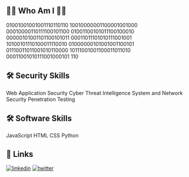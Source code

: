 
## 🕵️‍♂️ Who Am I 🕵️‍♂️
01001001001001110110110
10010000001100001001000
00010000110111100101100
01001100101011100100010
00000101001101100101011
00011011101010111001001
10100101110100011110010
01000000101001001100101
01110011011001010110000
10111001001100011011010
00011001010111001000101
110
## 🛠 Security Skills
Web Application Security
Cyber Threat Intelligence
System and Network Security
Penetration Testing
## 🛠 Software Skills
JavaScript
HTML
CSS
Python


## 🔗 Links
[![linkedin](https://img.shields.io/badge/linkedin-0A66C2?style=for-the-badge&logo=linkedin&logoColor=white)](https://www.linkedin.com/in/ilteris-kaan-pehlivan/)
[![twitter](https://img.shields.io/badge/twitter-1DA1F2?style=for-the-badge&logo=twitter&logoColor=white)](https://twitter.com/IlterisPehlivan)
